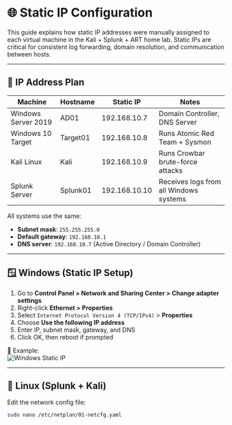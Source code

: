 # 🌐 Static IP Configuration

This guide explains how static IP addresses were manually assigned to each virtual machine in the Kali + Splunk + ART home lab. Static IPs are critical for consistent log forwarding, domain resolution, and communication between hosts.

---

## 🧭 IP Address Plan

| Machine               | Hostname     | Static IP       | Notes                                  |
|-----------------------|--------------|------------------|-----------------------------------------|
| Windows Server 2019   | AD01         | 192.168.10.7     | Domain Controller, DNS Server           |
| Windows 10 Target     | Target01     | 192.168.10.8     | Runs Atomic Red Team + Sysmon           |
| Kali Linux            | Kali         | 192.168.10.9     | Runs Crowbar brute-force attacks        |
| Splunk Server         | Splunk01     | 192.168.10.10    | Receives logs from all Windows systems  |

All systems use the same:
- **Subnet mask**: `255.255.255.0`
- **Default gateway**: `192.168.10.1`
- **DNS server**: `192.168.10.7` (Active Directory / Domain Controller)

---

## 🪟 Windows (Static IP Setup)

1. Go to **Control Panel > Network and Sharing Center > Change adapter settings**
2. Right-click **Ethernet > Properties**
3. Select `Internet Protocol Version 4 (TCP/IPv4)` > **Properties**
4. Choose **Use the following IP address**
5. Enter IP, subnet mask, gateway, and DNS
6. Click OK, then reboot if prompted

📸 Example:  
![Windows Static IP](../screenshots/changing%20the%20target%20machine%20to%20static%20ip.PNG)

---

## 🐧 Linux (Splunk + Kali)

Edit the network config file:

```bash
sudo nano /etc/netplan/01-netcfg.yaml
